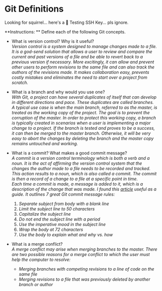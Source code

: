 # Git Definitions
Looking for squirrel... here's a :chestnut:
Testing SSH Key... pls ignore.

**Instructions: ** Define each of the following Git concepts.

* What is version control?  Why is it useful?  
  *Version control is a system designed to manage changes made to a file. It is a god-send solution that allows a user to review and compare the current and past versions of a file and be able to revert back to a previous version if necessary. More excitingly, it can allow and prevent other users to perform revisions to the same file and can also track the authors of the revisions made. It makes collaboration easy, prevents costly mistakes and eliminates the need to start over a project from scratch.*  

* What is a branch and why would you use one?  
  *With Git, a project can have several duplicates of itself that can develop in different directions and pace.  These duplicates are called branches. A typical use case is when the main branch, referred to as the master, is treated as the working copy of the project. The goal is to prevent the corruption of the master. In order to protect this working copy, a branch is typically created in scenarios when a user is implementing a major change to a project. If the branch is tested and proves to be a success, it can then be merged to the master branch. Otherwise, it will be very easy to abort the changes by deleting the branch and the master copy remains untouched and working.*  

* What is a commit? What makes a good commit message?  
*A commit is a version control terminology which is both a verb and a noun. It is the act of affirming the version control system that the changes the author made to a file needs to be recorded and tracked. This action results to a noun, which is also called a commit. The commit is then a record of a change to a file at a specific point in time.*  
*Each time a commit is made, a message is added to it, which is a description of the change that was made. I found this [article](https://chris.beams.io/posts/git-commit/) useful as a guide. It outlines 7 great Git commit message rules:*
    1. *Separate subject from body with a blank line*
    2. *Limit the subject line to 50 characters*
    3. *Capitalize the subject line*
    4. *Do not end the subject line with a period*
    5. *Use the imperative mood in the subject line*
    6. *Wrap the body at 72 characters*
    7. *Use the body to explain what and why vs. how*   


* What is a merge conflict?  
*A merge conflict may arise when merging branches to the master. There are two possible reasons for a merge conflict to which the user must help the computer to resolve:*
  * *Merging branches with competing revisions to a line of code on the same file*
  * *Merging revisions to a file that was previously deleted by another branch or author*

